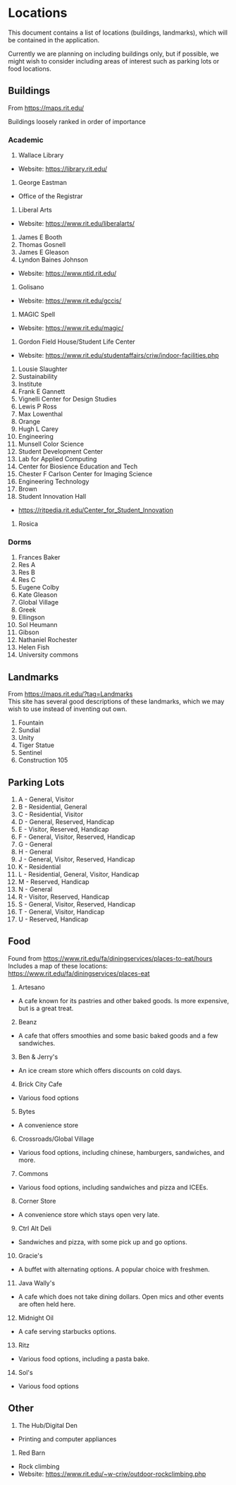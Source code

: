 # Locations
This document contains a list of locations (buildings, landmarks), which will be 
contained in the application.

Currently we are planning on including buildings only, but if possible, we might wish
to consider including areas of interest such as parking lots or food locations. 

## Buildings
From https://maps.rit.edu/  

Buildings loosely ranked in order of importance
### Academic
1. Wallace Library
  * Website: https://library.rit.edu/  
1. George Eastman
  * Office of the Registrar
1. Liberal Arts
  * Website: https://www.rit.edu/liberalarts/  
1. James E Booth
1. Thomas Gosnell
1. James E Gleason
1. Lyndon Baines Johnson 
  * Website: https://www.ntid.rit.edu/  
1. Golisano
  * Website: https://www.rit.edu/gccis/  
1. MAGIC Spell
  * Website: https://www.rit.edu/magic/  
1. Gordon Field House/Student Life Center
  * Website: https://www.rit.edu/studentaffairs/criw/indoor-facilities.php
  
1. Lousie Slaughter
1. Sustainability
1. Institute 
1. Frank E Gannett
1. Vignelli Center for Design Studies
1. Lewis P Ross
1. Max Lowenthal
1. Orange
1. Hugh L Carey
1. Engineering
1. Munsell Color Science
1. Student Development Center
1. Lab for Applied Computing
1. Center for Biosience Education and Tech
1. Chester F Carlson Center for Imaging Science
1. Engineering Technology
1. Brown
1. Student Innovation Hall 
  * https://ritpedia.rit.edu/Center_for_Student_Innovation
1. Rosica

### Dorms
1. Frances Baker
1. Res A
1. Res B
1. Res C
1. Eugene Colby
1. Kate Gleason
1. Global Village
1. Greek
1. Ellingson
1. Sol Heumann
1. Gibson
1. Nathaniel Rochester
1. Helen Fish
1. University commons



## Landmarks
From https://maps.rit.edu/?tag=Landmarks  
This site has several good descriptions of these landmarks, which
we may wish to use instead of inventing out own.

1. Fountain
2. Sundial
3. Unity 
4. Tiger Statue
5. Sentinel  
1. Construction 105

## Parking Lots
1. A - General, Visitor
2. B - Residential, General
3. C - Residential, Visitor
4. D - General, Reserved, Handicap
5. E - Visitor, Reserved, Handicap
6. F - General, Visitor, Reserved, Handicap
7. G - General
8. H - General
10. J - General, Visitor, Reserved, Handicap
11. K - Residential
12. L - Residential, General, Visitor, Handicap
1. M - Reserved, Handicap
1. N - General
1. R - Visitor, Reserved, Handicap
1. S - General, Visitor, Reserved, Handicap
1. T - General, Visitor, Handicap
1. U - Reserved, Handicap


## Food 
Found from https://www.rit.edu/fa/diningservices/places-to-eat/hours  
Includes a map of these locations: https://www.rit.edu/fa/diningservices/places-eat  

1. Artesano
  * A cafe known for its pastries and other baked goods. Is more expensive, but is a great treat.
2. Beanz
  * A cafe that offers smoothies and some basic baked goods and a few sandwiches. 
3. Ben & Jerry's
  * An ice cream store which offers discounts on cold days.
4. Brick City Cafe
  * Various food options
5. Bytes
  * A convenience store
6. Crossroads/Global Village
  * Various food options, including chinese, hamburgers, sandwiches, and more.
7. Commons
  * Various food options, including sandwiches and pizza and ICEEs. 
8. Corner Store
  * A convenience store which stays open very late.
9. Ctrl Alt Deli
  * Sandwiches and pizza, with some pick up and go options.
10. Gracie's
  * A buffet with alternating options. A popular choice with freshmen.
11. Java Wally's
  * A cafe which does not take dining dollars. Open mics and other events are often held here.
12. Midnight Oil
  * A cafe serving starbucks options.
13. Ritz
  * Various food options, including a pasta bake.
14. Sol's
  * Various food options

## Other
1. The Hub/Digital Den
  * Printing and computer appliances
1. Red Barn
  * Rock climbing
  * Website: https://www.rit.edu/~w-criw/outdoor-rockclimbing.php
